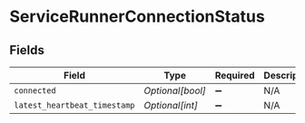 # ServiceRunnerConnectionStatus


## Fields

| Field                        | Type                         | Required                     | Description                  |
| ---------------------------- | ---------------------------- | ---------------------------- | ---------------------------- |
| `connected`                  | *Optional[bool]*             | :heavy_minus_sign:           | N/A                          |
| `latest_heartbeat_timestamp` | *Optional[int]*              | :heavy_minus_sign:           | N/A                          |